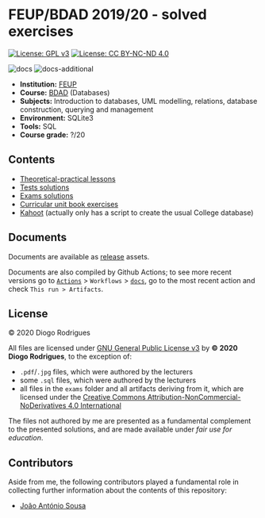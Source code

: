 # FEUP/BDAD 2019/20 - solved exercises

[![License: GPL v3](https://img.shields.io/badge/License-GPLv3-blue.svg)](https://www.gnu.org/licenses/gpl-3.0)
[![License: CC BY-NC-ND 4.0](https://img.shields.io/badge/License-CC%20BY--NC--ND%204.0-lightgrey.svg)](https://creativecommons.org/licenses/by-nc-nd/4.0/)

![docs](https://github.com/dmfrodrigues/feup-bdad-ex/workflows/docs/badge.svg)
![docs-additional](https://github.com/dmfrodrigues/feup-bdad-ex/workflows/docs-additional/badge.svg)

- **Institution:** [FEUP](https://sigarra.up.pt/feup/en/web_page.Inicial)
- **Course:** [BDAD](https://sigarra.up.pt/feup/en/ucurr_geral.ficha_uc_view?pv_ocorrencia_id=436439) (Databases)
- **Subjects:** Introduction to databases, UML modelling, relations, database construction, querying and management
- **Environment:** SQLite3
- **Tools:** SQL
- **Course grade:** ?/20

## Contents

- [Theoretical-practical lessons](tp)
- [Tests solutions](tests)
- [Exams solutions](exams)
- [Curricular unit book exercises](book)
- [Kahoot](kahoot) (actually only has a script to create the usual College database)

## Documents

Documents are available as [release](https://github.com/dmfrodrigues/feup-bdad-ex/releases) assets.

Documents are also compiled by Github Actions; to see more recent versions go to [`Actions`](https://github.com/dmfrodrigues/feup-bdad-ex/actions) > `Workflows` > [`docs`](https://github.com/dmfrodrigues/feup-bdad-ex/actions?query=workflow%3Adocs), go to the most recent action and check `This run > Artifacts`.

## License

© 2020 Diogo Rodrigues

All files are licensed under [GNU General Public License v3](LICENSE) by **© 2020 Diogo Rodrigues**, to the exception of:
- `.pdf`/`.jpg` files, which were authored by the lecturers
- some `.sql` files, which were authored by the lecturers
- all files in the `exams` folder and all artifacts deriving from it, which are licensed under the [Creative Commons Attribution-NonCommercial-NoDerivatives 4.0 International](exams/LICENSE)

The files not authored by me are presented as a fundamental complement to the presented solutions, and are made available under *fair use for education*.

## Contributors

Aside from me, the following contributors played a fundamental role in collecting further information about the contents of this repository:
- [João António Sousa](https://github.com/JoaoASousa)
